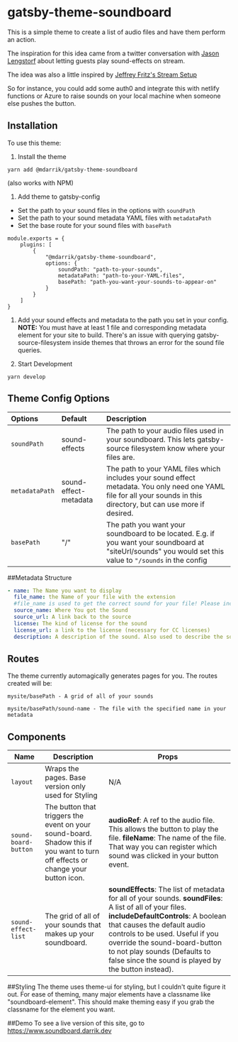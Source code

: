 # gatsby-theme-soundboard
This is a simple theme to create a list of audio files and have them perform an action.

The inspiration for this idea came from a twitter conversation with [Jason Lengstorf](https://twitter.com/jlengstorf) about letting guests play sound-effects on stream. 

The idea was also a little inspired by [Jeffrey Fritz's Stream Setup](https://twitter.com/csharpfritz)

So for instance, you could add some auth0 and integrate this with netlify functions or Azure to raise sounds on your local machine when someone else pushes the button. 


## Installation
To use this theme: 
1. Install the theme
```
yarn add @mdarrik/gatsby-theme-soundboard
```
(also works with NPM)
1. Add theme to gatsby-config
  -  Set the path to your sound files in the options with ```soundPath```
  - Set the path to your sound metadata YAML files with ```metadataPath```
  - Set the base route for your sound files with ```basePath```

```JS
module.exports = {
    plugins: [
        {
            "@mdarrik/gatsby-theme-soundboard",
            options: {
                soundPath: "path-to-your-sounds",
                metadataPath: "path-to-your-YAML-files",
                basePath: "path-you-want-your-sounds-to-appear-on"
            }
        }
    ]
}
```

1. Add your sound effects and metadata to the path you set in your config. 
    __NOTE:__ You must have at least 1 file and corresponding metadata element for your site to build. There's an issue with querying gatsby-source-filesystem inside themes that throws an error for the sound file queries. 

1. Start Development
```
yarn develop
```

## Theme Config Options
| Options | Default | Description
|:---------|:----------|:-----------
|```soundPath``` | sound-effects | The path to your audio files used in your soundboard. This lets gatsby-source filesystem know where your files are. 
|```metadataPath``` | sound-effect-metadata | The path to your YAML files which includes your sound effect metadata. You only need one YAML file for all your sounds in this directory, but can use more if desired. 
|```basePath``` | "/" | The path you want your soundboard to be located. E.g. if you want your soundboard at "siteUrl/sounds" you would set this value to ```"/sounds``` in the config |

##Metadata Structure
```YAML
- name: The Name you want to display
  file_name: the Name of your file with the extension 
  #file_name is used to get the correct sound for your file! Please include it.
  source_name: Where You got the Sound
  source_url: A link back to the source
  license: The kind of license for the sound
  license_url: a link to the license (necessary for CC licenses)
  description: A description of the sound. Also used to describe the sound to Assistive Technology
```

## Routes
The theme currently automagically generates pages for you. The routes created will be: 
```
mysite/basePath - A grid of all of your sounds
```
```
mysite/basePath/sound-name - The file with the specified name in your metadata
```
## Components
|Name | Description | Props
|--- | --- | ---
```layout``` | Wraps the pages. Base version only used for Styling | N/A
```sound-board-button``` | The button that triggers the event on your sound-board. Shadow this if you want to turn off effects or change your button icon. | __audioRef__: A ref to the audio file. This allows the button to play the file. __fileName__: The name of the file. That way you can register which sound was clicked in your button event. 
|```sound-effect-list``` | The grid of all of your sounds that makes up your soundboard. | __soundEffects__: The list of metadata for all of your sounds. __soundFiles__: A list of all of your files. __includeDefaultControls__: A boolean that causes the default audio controls to be used. Useful if you override the sound-board-button to not play sounds (Defaults to false since the sound is played by the button instead). 

##Styling
The theme uses theme-ui for styling, but I couldn't quite figure it out. 
For ease of theming, many major elements have a classname like "soundboard-element". 
This should make theming easy if you grab the classname for the element you want. 

##Demo
To see a live version of this site, go to https://www.soundboard.darrik.dev
